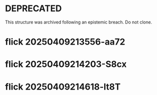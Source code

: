 # DEPRECATED

This structure was archived following an epistemic breach.
Do not clone.

# flick 20250409213556-aa72
# flick 20250409214203-S8cx
# flick 20250409214618-lt8T
